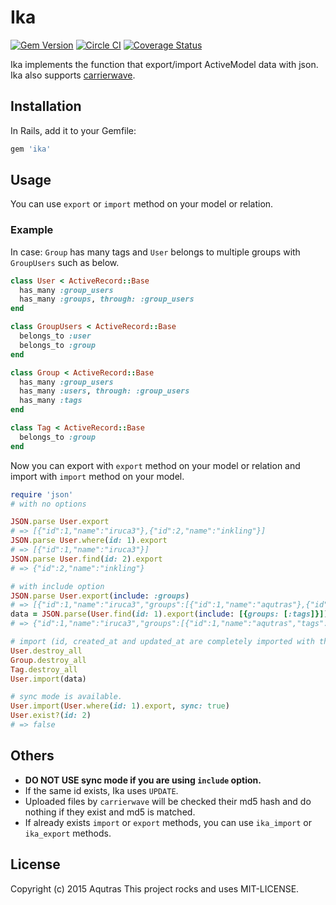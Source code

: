 # Ika
[![Gem Version](https://badge.fury.io/rb/ika.svg)](http://badge.fury.io/rb/ika)
[![Circle CI](https://circleci.com/gh/Aqutras/ika.svg?style=shield)](https://circleci.com/gh/Aqutras/ika)
[![Coverage Status](https://coveralls.io/repos/Aqutras/ika/badge.svg?branch=master)](https://coveralls.io/r/Aqutras/ika?branch=master)

Ika implements the function that export/import ActiveModel data with json. Ika also supports [carrierwave](https://github.com/carrierwaveuploader/carrierwave).

## Installation

In Rails, add it to your Gemfile:

```ruby
gem 'ika'
```

## Usage

You can use `export` or `import` method on your model or relation.

### Example

In case: `Group` has many tags and `User` belongs to multiple groups with `GroupUsers` such as below.

```ruby
class User < ActiveRecord::Base
  has_many :group_users
  has_many :groups, through: :group_users
end

class GroupUsers < ActiveRecord::Base
  belongs_to :user
  belongs_to :group
end

class Group < ActiveRecord::Base
  has_many :group_users
  has_many :users, through: :group_users
  has_many :tags
end

class Tag < ActiveRecord::Base
  belongs_to :group
end
```

Now you can export with `export` method on your model or relation and import with `import` method on your model.

```ruby
require 'json'
# with no options

JSON.parse User.export
# => [{"id":1,"name":"iruca3"},{"id":2,"name":"inkling"}]
JSON.parse User.where(id: 1).export
# => [{"id":1,"name":"iruca3"}]
JSON.parse User.find(id: 2).export
# => {"id":2,"name":"inkling"}

# with include option
JSON.parse User.export(include: :groups)
# => [{"id":1,"name":"iruca3","groups":[{"id":1,"name":"aqutras"},{"id":2,"name":"Splatoon"}]},{"id":2,"name":"inkling","groups":[{"id":2,"name":"Splatoon"}]}]
data = JSON.parse(User.find(id: 1).export(include: [{groups: [:tags]}]))
# => {"id":1,"name":"iruca3","groups":[{"id":1,"name":"aqutras","tags":[{"id":1,"name":"Company"}]},{"id":2,"name":"Splatoon","tags":[{"id":2,"name":"Game"},{"id":3,"name":"Inkling"}]}]}

# import (id, created_at and updated_at are completely imported with the same value)
User.destroy_all
Group.destroy_all
Tag.destroy_all
User.import(data)

# sync mode is available.
User.import(User.where(id: 1).export, sync: true)
User.exist?(id: 2)
# => false
```

## Others

* **DO NOT USE sync mode if you are using `include` option.**
* If the same id exists, Ika uses `UPDATE`.
* Uploaded files by `carrierwave` will be checked their md5 hash and do nothing if they exist and md5 is matched.
* If already exists `import` or `export` methods, you can use `ika_import` or `ika_export` methods.

## License

Copyright (c) 2015 Aqutras
This project rocks and uses MIT-LICENSE.
